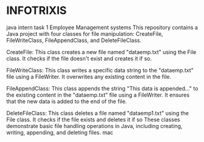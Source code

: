 # INFOTRIXIS
java intern task 1
Employee Management systems 
This repository contains a Java project with four classes for file manipulation: CreateFile, FileWriteClass, FileAppendClass, and DeleteFileClass.

CreateFile: This class creates a new file named "dataemp.txt" using the File class. It checks if the file doesn't exist and creates it if so.

FileWriteClass: This class writes a specific data string to the "dataemp.txt" file using a FileWriter. It overwrites any existing content in the file.

FileAppendClass: This class appends the string "This data is appended..." to the existing content in the "dataemp.txt" file using a FileWriter. It ensures that the new data is added to the end of the file.

DeleteFileClass: This class deletes a file named "dataemp1.txt" using the File class. It checks if the file exists and deletes it if so
These classes demonstrate basic file handling operations in Java, including creating, writing, appending, and deleting files.
mac






